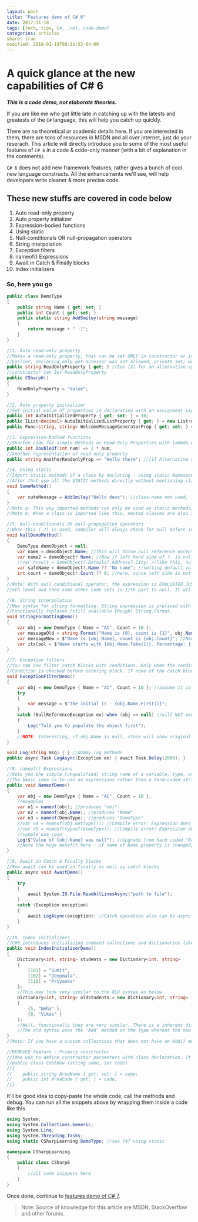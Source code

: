 ```yaml
---
layout: post
title: "Features demo of C# 6"
date: 2017-11-18
tags: [tech, tips, C#, .net, code-demo]
categories: articles
share: true
modified: 2018-01-19T08:11:53-04:00
---
```




# A quick glance at the new capabilities of C# 6 

***This is a code demo, not elaborate theories.***

If you are like me who got little late in catching up with the latests and greatests of the `C#` language, this will help you catch up quickly.

There are no theoretical or academic details here. If you are interested in them, there are tons of resources in MSDN and all over internet, just do your reserach. This article will directly introduce you to some of the most useful features of `C# 6` in a code & code-only manner (with a bit of explanation in the comments). 

`C# 6` does not add new framework features, rather gives a bunch of cool new language constructs. All the enhancements we'll see, will help developers write cleaner & more precise code.

## These new stuffs are covered in code below

1. Auto read-only property
2. Auto property initializer
3. Expression-bodied functions
4. Using static
5. Null-conditionals OR null-propagation operators
6. String interpolation
7. Exception filters
8. nameof() Expressions
9. Await in Catch & Finally blocks
10. Index initializers

### So, here you go

```cs
public class DemoType
{
    public string Name { get; set; }
    public int Count { get; set; }
    public static string AddSmiley(string message)
    {
        return message + " :)";
    }
}
```

```cs
//1. Auto read-only property
//Makes a read-only property, that can be set ONLY in constructor or initializer
//Earlier, declaring only get accessor was not allowed, private set; was allowed though
public string ReadOnlyProperty { get; } //See [3] for an alternative syntax
//constructor can Set ReadOnlyProperty
public CSharp6()
{
    ReadOnlyProperty = "Value";
}

//2. Auto property initializer
//Set initial value of properties in declaration with an assignment sign
public int AutoInitializedProperty { get; set; } = 10;
public IList<decimal> AutoInitializedListProperty { get; } = new List<decimal>(); //Read-only properties can also be initialized
public Func<string, string> WelcomeMessageGeneratorProp { get; set; } = (name) => $"Welcome {name}."; //See Expression-bodied function & String Interpolation        

//3. Expression-bodied functions
//Shorten code for simple Methods or Read-Only Properties with lambda expressions
public int DoubleOf(int num) => 2 * num;
//Another representation of read-only property
public string AnotherReadonlyProp => "Hello there"; //[1] Alternative syntax

//4. Using static
//Import static methods of a class by declaring - using static Namespace.Class;
//After that use all the STATIC methods directly wothout mentioning class-name
void SomeMethod()
{
    var cuteMessage = AddSmiley("Hello devs"); //class-name not used, like - SomeUtility.AddSmiley("Hello devs");
}
//Note a: This way imported methods can only be used as static methods, not as extensions - even if they are
//Note b: When a class is imported like this, nested classes are also imported

//5. Null-conditionals OR null-propagation operators
//When this (.?) is used, compiler will always check for null before invoking the next member. If null is encountered, null is returned as result
void NullDemoMethod()
{
    DemoType demoObject = null;
    var name = demoObject.Name; //this will throw null reference exception as DemoProperty is null
    var name2 = demoObject?.Name; //Now if left hand side of ?. is null, null will be set as final value
    //var result = SomeObject?.Details?.Address?.City; //like this, null check is performed and propagated. Any null will result in null being returned.
    var safeName = demoObject?.Name ?? "No name"; //setting default value with null coalescing operator
    int count = demoObject?.Count ?? 0; //here, since left side is not-nullable, it MUST be given a default value TO COMPILE
}
//Note: With null conditional operator, the expression is EVALUATED JUST ONCE AND CACHED. So it wil not face a situation where the check has reached 
//nth level and then some other code sets (n-1)th part to null. It will still work as it has been cached already. Really helpful for delegate invokation.

//6. String interpolation
//New syntax for string formatting. String expression is prefixed with $, then variables/expressions are placed within {braces}
//Functionally replaces (still available though) String.Format. 
void StringFormattingDemo()
{
    var obj = new DemoType { Name = "AC", Count = 10 };
    var messageOld = string.Format("Name is {0}, count is {1}", obj.Name, obj.Count); //old style formatting with positional parameters - still works
    var messageNew = $"Name is {obj.Name}, count is {obj.Count}"; //New cool syntax. Intellisense works fine within string expression
    var itsCool = $"Name starts with {obj.Name.Take(1)}. Percentage: {(obj.Count / 100):F2}"; //takes any expression and string formatting too!
}

//7. Exception filters
//You can now filter catch blocks with conditions. Only when the condition (and Exception type) matches, the block will execute. Else, skip.
//Condition is checked before entering block. If none of the catch blocks match (Exception type + condition), program skips all and throws.
void ExceptionFilterDemo()
{
    var obj = new DemoType { Name = "AC", Count = 10 }; //assume it is done in some other code
    try
    {
        var message = $"The initial is - {obj.Name.First()}";
    }
    catch (NullReferenceException ex) when (obj == null) //will NOT execute if obj.Name is null
    {
        Log("Told you to populate the object first");
    }
    //NOTE: Interesting, if obj.Name is null, stack will show original ex thrown in original point, as execution never reached the catch block.
}

void Log(string msg) { } //dummy log methods
public async Task LogAsync(Exception ex) { await Task.Delay(2000); }

//8. nameof() Expressions
//Gets you the simple (unqualified) string name of a variable, type, or member.
//The basic idea is to use an expressions rather than a hard-coded string value, so that code survives through refactorin/rename
public void NameofDemo()
{
    var obj = new DemoType { Name = "AC", Count = 10 };
    //examples
    var n1 = nameof(obj); //produces "obj"
    var n2 = nameof(obj.Name); //produces "Name"
    var n3 = nameof(DemoType); //produces "DemoType"
    //var n4 = nameof(obj.GetType()); //Compile error: Expression does not have a name
    //var n5 = nameof(typeof(DemoType)); //Compile error: Expression does not have  a name
    //sample use case
    Log($"Value of {obj.Name} was null"); //Upgrade from hard coded "Name" in log message "Value of Name was null"
    //Note the huge benefit here - if name of Name property is changed, the log message will automatically be updated!
}

//9. Await in Catch & Finally blocks
//Now await can be used in finally as well as catch blocks
public async void AwaitDemo()
{
    try
    {
        await System.IO.File.ReadAllLinesAsync("path to file");
    }
    catch (Exception exception)
    {                
        await LogAsync(exception); //Catch operation also can be async now!!
    }
}

//10. Index initializers
//C#6 introduces initializing indexed collections and dictionaries like lists
public void IndexInitializerDemo()
{
    Dictionary<int, string> students = new Dictionary<int, string>
    {
        [101] = "Sumit",
        [102] = "Deepmala",
        [110] = "Priyanka"
    };
    //This may look very similar to the OLD syntax as below
    Dictionary<int, string> oldStudents = new Dictionary<int, string>
    {
        {5, "Neha" },
        {8, "Vikas" }
    };
    //Well, functionally they are very similar. There is a inherent difference though
    //The old syntax uses the 'Add' method on the Type whereas the new syntax actually uses the indexer
}
//Note: If you have a custom collections that does not have an Add() method, you can create an extension method and use collection initializers.

//REMOVED feature - Primary constructor
//Idea was to define constructor parameters with class declaration. It was never released.
//public class CoolNew (string name, int code)
//{
//    public string AreaName { get; set; } = name;
//    public int AreaCode { get; } = code;
//}
```

It'll be good idea to copy-paste the whole code, call the methods and debug. You can run all the snippets above by wrapping them inside a code like this

```cs
using System;
using System.Collections.Generic;
using System.Linq;
using System.Threading.Tasks;
using static CSharpLearning.DemoType; //see [4] using static

namespace CSharpLearning
{
    public class CSharp6
    {
        //all code snippets here
    }    
}
```


Once done, continue to [features demo of C# 7](/articles/new-features-of-csharp-7).

> Note: Source of knowledge for this article are MSDN, StackOverflow and other forums.